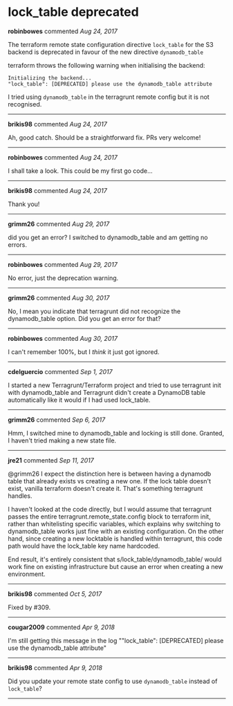 # lock_table deprecated

**robinbowes** commented *Aug 24, 2017*

The terraform remote state configuration directive `lock_table` for the S3 backend  is deprecated in favour of the new directive `dynamodb_table`

terraform throws the following warning when initialising the backend:

```
Initializing the backend...
"lock_table": [DEPRECATED] please use the dynamodb_table attribute
```

I tried using `dynamodb_table` in the terragrunt remote config but it is not recognised.
<br />
***


**brikis98** commented *Aug 24, 2017*

Ah, good catch. Should be a straightforward fix. PRs very welcome!
***

**robinbowes** commented *Aug 24, 2017*

I shall take a look. This could be my first go code...
***

**brikis98** commented *Aug 24, 2017*

Thank you!
***

**grimm26** commented *Aug 29, 2017*

did you get an error?  I switched to dynamodb_table and am getting no errors.
***

**robinbowes** commented *Aug 29, 2017*

No error, just the deprecation warning.
***

**grimm26** commented *Aug 30, 2017*

No, I mean you indicate that terragrunt did not recognize the dynamodb_table option.  Did you get an error for that?
***

**robinbowes** commented *Aug 30, 2017*

I can't remember 100%, but I *think* it just got ignored.
***

**cdelguercio** commented *Sep 1, 2017*

I started a new Terragrunt/Terraform project and tried to use terragrunt init with dynamodb_table and Terragrunt didn't create a DynamoDB table automatically like it would if I had used lock_table.
***

**grimm26** commented *Sep 6, 2017*

Hmm, I switched mine to dynamodb_table and locking is still done.  Granted, I haven't tried making a new state file.
***

**jre21** commented *Sep 11, 2017*

@grimm26 I expect the distinction here is between having a dynamodb table that already exists vs creating a new one.  If the lock table doesn't exist, vanilla terraform doesn't create it.  That's something terragrunt handles.

I haven't looked at the code directly, but I would assume that terragrunt passes the entire terragrunt.remote_state.config block to terraform init, rather than whitelisting specific variables, which explains why switching to dynamodb_table works just fine with an existing configuration.  On the other hand, since creating a new locktable is handled within terragrunt, this code path would have the lock_table key name hardcoded.

End result, it's entirely consistent that s/lock_table/dynamodb_table/ would work fine on existing infrastructure but cause an error when creating a new environment.
***

**brikis98** commented *Oct 5, 2017*

Fixed by #309.
***

**cougar2009** commented *Apr 9, 2018*

I'm still getting this message in the log ""lock_table": [DEPRECATED] please use the dynamodb_table attribute"
***

**brikis98** commented *Apr 9, 2018*

Did you update your remote state config to use `dynamodb_table` instead of `lock_table`?
***

